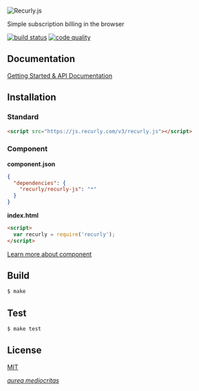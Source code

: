 ![Recurly.js](http://docs.recurly.com/js/images/recurly-js-black.png "Recurly.js")

Simple subscription billing in the browser

[![build status][travis-image]][travis-url]
[![code quality][climate-image]][climate-url]

## Documentation

[Getting Started & API Documentation][docs]

## Installation

### Standard
```html
<script src="https://js.recurly.com/v3/recurly.js"></script>
```

### Component
**component.json**

```json
{
  "dependencies": {
    "recurly/recurly-js": "*"
  }
}
```
**index.html**

```html
<script>
  var recurly = require('recurly');
</script>
```

[Learn more about component][component]

## Build
```bash
$ make
```

## Test
```bash
$ make test
```

## License

[MIT][license]

[*aurea mediocritas*][aristotle]

[travis-url]: https://travis-ci.org/recurly/recurly-js/builds
[travis-image]: https://img.shields.io/travis/recurly/recurly-js.svg?style=flat
[climate-url]: https://codeclimate.com/github/recurly/recurly-js
[climate-image]: http://img.shields.io/codeclimate/github/recurly/recurly-js.svg?style=flat

[docs]: https://docs.recurly.com/js
[component]: http://github.com/component/component
[license]: LICENSE.md
[aristotle]: http://en.wikipedia.org/wiki/Golden_mean_(philosophy)
